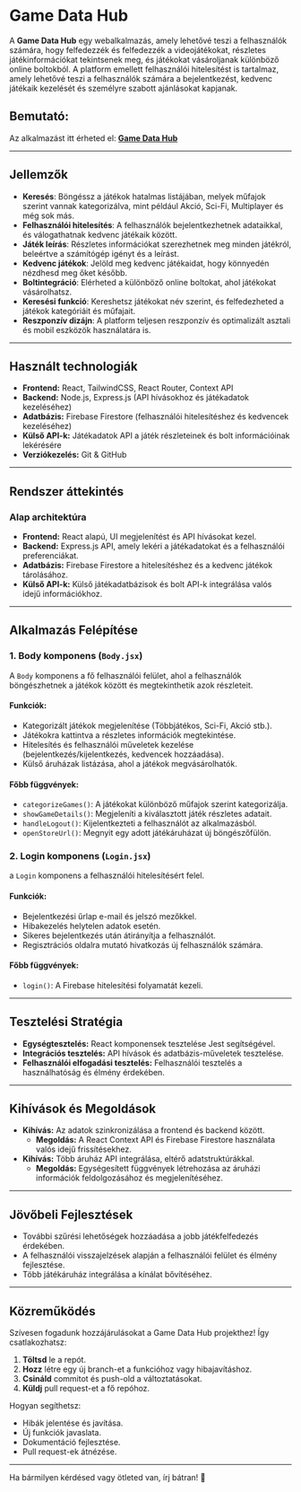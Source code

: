 # Game Data Hub

A **Game Data Hub** egy webalkalmazás, amely lehetővé teszi a felhasználók számára, hogy felfedezzék és felfedezzék a videojátékokat, részletes játékinformációkat tekintsenek meg, és játékokat vásároljanak különböző online boltokból. A platform emellett felhasználói hitelesítést is tartalmaz, amely lehetővé teszi a felhasználók számára a bejelentkezést, kedvenc játékaik kezelését és személyre szabott ajánlásokat kapjanak.

## Bemutató:
Az alkalmazást itt érheted el: **[Game Data Hub](https://gamedatahub.netlify.app/)**

---

## Jellemzők

- **Keresés**: Böngéssz a játékok hatalmas listájában, melyek műfajok szerint vannak kategorizálva, mint például Akció, Sci-Fi, Multiplayer és még sok más.
- **Felhasználói hitelesítés**: A felhasználók bejelentkezhetnek adataikkal, és válogathatnak kedvenc játékaik között.
- **Játék leírás**: Részletes információkat szerezhetnek meg minden játékról, beleértve a számítógép igényt és a leírást.
- **Kedvenc játékok**: Jelöld meg kedvenc játékaidat, hogy könnyedén nézdhesd meg őket később.
- **Boltintegráció**:  Elérheted a különböző online boltokat, ahol játékokat vásárolhatsz.
- **Keresési funkció**: Kereshetsz játékokat név szerint, és felfedezheted a játékok kategóriáit és műfajait.
- **Reszponzív dizájn**: A platform teljesen reszponzív és optimalizált asztali és mobil eszközök használatára is.

---

## Használt technologiák

- **Frontend:** React, TailwindCSS, React Router, Context API
- **Backend:** Node.js, Express.js (API hívásokhoz és játékadatok kezeléséhez)
- **Adatbázis:** Firebase Firestore (felhasználói hitelesítéshez és kedvencek kezeléséhez)
- **Külső API-k:** Játékadatok API a játék részleteinek és bolt információinak lekérésére
- **Verziókezelés:** Git & GitHub

---

## Rendszer áttekintés

### Alap architektúra
- **Frontend:** React alapú, UI megjelenítést és API hívásokat kezel.
- **Backend:** Express.js API, amely lekéri a játékadatokat és a felhasználói preferenciákat.
- **Adatbázis:** Firebase Firestore a hitelesítéshez és a kedvenc játékok tárolásához.
- **Külső API-k:** Külső játékadatbázisok és bolt API-k integrálása valós idejű információkhoz.

---

## Alkalmazás Felépítése

### 1. **Body komponens (`Body.jsx`)**

A `Body` komponens a fő felhasználói felület, ahol a felhasználók böngészhetnek a játékok között és megtekinthetik azok részleteit.

#### Funkciók:
- Kategorizált játékok megjelenítése (Többjátékos, Sci-Fi, Akció stb.).
- Játékokra kattintva a részletes információk megtekintése.
- Hitelesítés és felhasználói műveletek kezelése (bejelentkezés/kijelentkezés, kedvencek hozzáadása).
- Külső áruházak listázása, ahol a játékok megvásárolhatók.

#### Főbb függvények:
- `categorizeGames()`: A játékokat különböző műfajok szerint kategorizálja.
- `showGameDetails()`: Megjeleníti a kiválasztott játék részletes adatait.
- `handleLogout()`: Kijelentkezteti a felhasználót az alkalmazásból.
- `openStoreUrl()`: Megnyit egy adott játékáruházat új böngészőfülön.

### 2. **Login komponens (`Login.jsx`)**

a `Login` komponens a felhasználói hitelesítésért felel.

#### Funkciók:
- Bejelentkezési űrlap e-mail és jelszó mezőkkel.
- Hibakezelés helytelen adatok esetén.
- Sikeres bejelentkezés után átirányítja a felhasználót.
- Regisztrációs oldalra mutató hivatkozás új felhasználók számára.

#### Főbb függvények:
- `login()`: A Firebase hitelesítési folyamatát kezeli.

---

## Tesztelési Stratégia

- **Egységtesztelés:** React komponensek tesztelése Jest segítségével.
- **Integrációs tesztelés:** API hívások és adatbázis-műveletek tesztelése.
- **Felhasználói elfogadási tesztelés:** Felhasználói tesztelés a használhatóság és élmény érdekében.

---

## Kihívások és Megoldások

- **Kihívás:** Az adatok szinkronizálása a frontend és backend között.
  - **Megoldás:** A React Context API és Firebase Firestore használata valós idejű frissítésekhez.
- **Kihívás:** Több áruház API integrálása, eltérő adatstruktúrákkal.
  - **Megoldás:** Egységesített függvények létrehozása az áruházi információk feldolgozásához és megjelenítéséhez.

---

## Jövőbeli Fejlesztések

- További szűrési lehetőségek hozzáadása a jobb játékfelfedezés érdekében.
- A felhasználói visszajelzések alapján a felhasználói felület és élmény fejlesztése.
- Több játékáruház integrálása a kínálat bővítéséhez.

---

## Közreműködés 

Szívesen fogadunk hozzájárulásokat a Game Data Hub projekthez! Így csatlakozhatsz:

1. **Töltsd** le a repót.
2. **Hozz** létre egy új branch-et a funkcióhoz vagy hibajavításhoz.
3. **Csináld** commitot és push-old a változtatásokat.
4. **Küldj** pull request-et a fő repóhoz.

Hogyan segíthetsz:
- Hibák jelentése és javítása.
- Új funkciók javaslata.
- Dokumentáció fejlesztése.
- Pull request-ek átnézése.


---

Ha bármilyen kérdésed vagy ötleted van, írj bátran! 🚀
